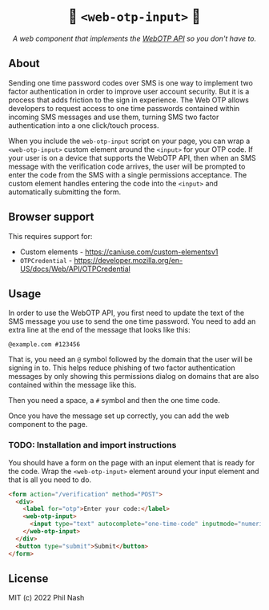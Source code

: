 <div style="text-align:center" align="center">
  <h1>📲 <code>&lt;web-otp-input&gt;</code> 💬</h1>

  <p><em>A web component that implements the <a href="https://developer.mozilla.org/en-US/docs/Web/API/WebOTP_API">WebOTP API</a> so you don't have to.</em></p>
</div>

## About

Sending one time password codes over SMS is one way to implement two factor authentication in order to improve user account security. But it is a process that adds friction to the sign in experience. The Web OTP allows developers to request access to one time passwords contained within incoming SMS messages and use them, turning SMS two factor authentication into a one click/touch process.

When you include the `web-otp-input` script on your page, you can wrap a `<web-otp-input>` custom element around the `<input>` for your OTP code. If your user is on a device that supports the WebOTP API, then when an SMS message with the verification code arrives, the user will be prompted to enter the code from the SMS with a single permissions acceptance. The custom element handles entering the code into the `<input>` and automatically submitting the form.

## Browser support

This requires support for:

* Custom elements - https://caniuse.com/custom-elementsv1
* `OTPCredential` - https://developer.mozilla.org/en-US/docs/Web/API/OTPCredential

## Usage

In order to use the WebOTP API, you first need to update the text of the SMS message you use to send the one time password. You need to add an extra line at the end of the message that looks like this:

```
@example.com #123456
```

That is, you need an `@` symbol followed by the domain that the user will be signing in to. This helps reduce phishing of two factor authentication messages by only showing this permissions dialog on domains that are also contained within the message like this.

Then you need a space, a `#` symbol and then the one time code.

Once you have the message set up correctly, you can add the web component to the page.

### TODO: Installation and import instructions

You should have a form on the page with an input element that is ready for the code. Wrap the `<web-otp-input>` element around your input element and that is all you need to do.

```html
<form action="/verification" method="POST">
  <div>
    <label for="otp">Enter your code:</label>
    <web-otp-input>
      <input type="text" autocomplete="one-time-code" inputmode="numeric" id="otp" name="otp" />
    </web-otp-input>
  </div>
  <button type="submit">Submit</button>
</form>
```

## License

MIT (c) 2022 Phil Nash
